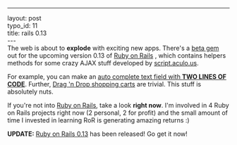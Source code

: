 ------------------------------------------------------------------------

layout: post\
typo\_id: 11\
title: rails 0.13\
---\
The web is about to **explode** with exciting new apps. There's a [beta
gem](http://download.rubyonrails.com/) out for the upcoming version 0.13
of [Ruby on Rails](http://www.rubyonrails.com) , which contains helpers
methods for some crazy AJAX stuff developed by
[script.aculo.us](http://script.aculo.us/demos).

For example, you can make an [auto complete text field with **TWO LINES
OF CODE**](http://script.aculo.us/demos/ajax/autocompleter). Further,
[Drag 'n Drop shopping carts](http://script.aculo.us/demos/shop) are
trivial. This stuff is absolutely nuts.

If you're not into [Ruby on Rails](http://www.rubyonrails.com), take a
look **right now**. I'm involved in 4 Ruby on Rails projects right now
(2 personal, 2 for profit) and the small amount of time I invested in
learning RoR is generating amazing returns :)

**UPDATE:** [Ruby on Rails
0.13](http://weblog.rubyonrails.com/archives/2005/07/06/rails-013-225-featuresfixes-in-75-days/)
has been released! Go get it now!

